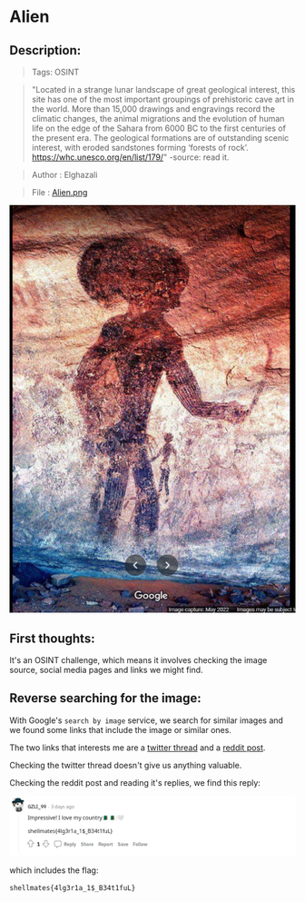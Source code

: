 # Alien

## Description:

> Tags: OSINT

> "Located in a strange lunar landscape of great geological interest, this site has one of the most important groupings of prehistoric cave art in the world. More than 15,000 drawings and engravings record the climatic changes, the animal migrations and the evolution of human life on the edge of the Sahara from 6000 BC to the first centuries of the present era. The geological formations are of outstanding scenic interest, with eroded sandstones forming ‘forests of rock’.
https://whc.unesco.org/en/list/179/" -source: read it.

> Author : Elghazali

> File : [Alien.png](Alien.png)

![Alien.png](Alien.png)
## First thoughts:

It's an OSINT challenge, which means it involves checking the image source, social media pages and links we might find.

## Reverse searching for the image:

With Google's `search by image` service, we search for similar images and we found some links that include the image or similar ones.

The two links that interests me are a [twitter thread](https://twitter.com/nubia_watu/status/1049805034807013376?lang=en) and a [reddit post](https://www.reddit.com/r/algeria/comments/hp592u/tassili_najjer_algerian_sahara_desert_ancient/).

Checking the twitter thread doesn't give us anything valuable.

Checking the reddit post and reading it's replies, we find this reply:

![reply.png](reply.png)

which includes the flag:

```
shellmates{4lg3r1a_1$_B34t1fuL}

```